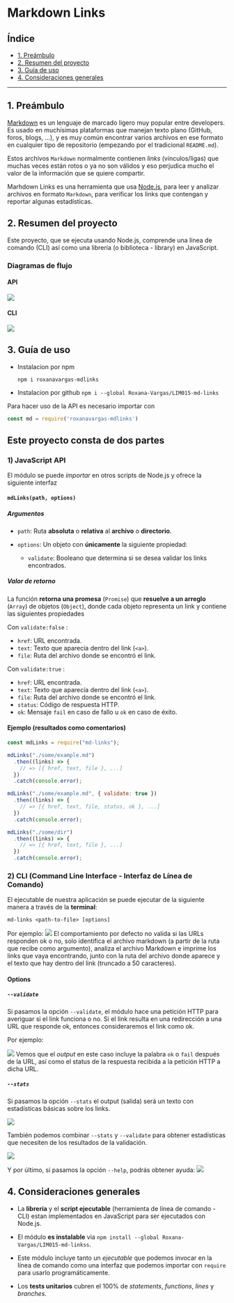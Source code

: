 
# Markdown Links

## Índice

- [1. Preámbulo](#1-preámbulo)
- [2. Resumen del proyecto](#2-resumen-del-proyecto)
- [3. Guía de uso](#3-guía-de-uso)
- [4. Consideraciones generales](#4-consideraciones-generales)

---

## 1. Preámbulo

[Markdown](https://es.wikipedia.org/wiki/Markdown) es un lenguaje de marcado ligero muy popular entre developers. Es usado en muchísimas plataformas que 
manejan texto plano (GitHub, foros, blogs, ...), y es muy común encontrar varios archivos en ese formato en cualquier tipo de repositorio (empezando por 
el tradicional `README.md`).

Estos archivos `Markdown` normalmente contienen _links_ (vínculos/ligas) que muchas veces están rotos o ya no son válidos y eso perjudica mucho el valor 
de la información que se quiere compartir.

Marhdown Links es una herramienta que usa [Node.js](https://nodejs.org/), para leer  y analizar archivos en formato `Markdown`, para verificar los links 
que contengan y reportar algunas estadísticas.


## 2. Resumen del proyecto

Este proyecto, que se ejecuta usando Node.js, comprende una línea de comando (CLI) así como una librería (o biblioteca - library) en JavaScript.
### Diagramas de flujo
#### API
![ ](https://github.com/Roxana-Vargas/LIM015-md-links/blob/main/diagramas/MD-links-API.png)
#### CLI
![ ](https://github.com/Roxana-Vargas/LIM015-md-links/blob/main/diagramas/MD-links-CLI.png)

## 3. Guía de uso

- Instalacion por npm

    `npm i roxanavargas-mdlinks`

- Instalacion por github
    `npm i --global Roxana-Vargas/LIM015-md-links `

Para hacer uso de la API es necesario importar con 
```javascript
const md = require('roxanavargas-mdlinks')
```
## Este proyecto consta de dos partes

### 1) JavaScript API

El módulo se puede *importar* en otros scripts de Node.js y ofrece la siguiente interfaz

#### `mdLinks(path, options)`

##### Argumentos

- `path`: Ruta **absoluta** o **relativa** al **archivo** o **directorio**. 

- `options`: Un objeto con **únicamente** la siguiente propiedad:

  - `validate`: Booleano que determina si se desea validar los links encontrados.

##### Valor de retorno

La función  **retorna una promesa** (`Promise`) que **resuelve a un arreglo** (`Array`) de objetos (`Object`), donde cada objeto representa un link y 
contiene las siguientes propiedades

Con `validate:false` :

- `href`: URL encontrada.
- `text`: Texto que aparecía dentro del link (`<a>`).
- `file`: Ruta del archivo donde se encontró el link.

Con `validate:true` :

- `href`: URL encontrada.
- `text`: Texto que aparecía dentro del link (`<a>`).
- `file`: Ruta del archivo donde se encontró el link.
- `status`: Código de respuesta HTTP.
- `ok`: Mensaje `fail` en caso de fallo u `ok` en caso de éxito.

#### Ejemplo (resultados como comentarios)

```js
const mdLinks = require("md-links");

mdLinks("./some/example.md")
  .then((links) => {
    // => [{ href, text, file }, ...]
  })
  .catch(console.error);

mdLinks("./some/example.md", { validate: true })
  .then((links) => {
    // => [{ href, text, file, status, ok }, ...]
  })
  .catch(console.error);

mdLinks("./some/dir")
  .then((links) => {
    // => [{ href, text, file }, ...]
  })
  .catch(console.error);
```

### 2) CLI (Command Line Interface - Interfaz de Línea de Comando)

El ejecutable de nuestra aplicación se puede ejecutar de la siguiente manera a través de la **terminal**:

`md-links <path-to-file> [options]`

Por ejemplo:
![ ](https://github.com/Roxana-Vargas/LIM015-md-links/blob/main/diagramas/ejemplo1.png)
El comportamiento por defecto no valida si las URLs responden ok o no, solo identifica el archivo markdown (a partir de la ruta que recibe como argumento),
 analiza el archivo Markdown e imprime los links que vaya encontrando, junto con la ruta del archivo donde aparece y el texto que hay dentro del link 
 (truncado a 50 caracteres).

#### Options

##### `--validate`

Si pasamos la opción `--validate`, el módulo hace una petición HTTP para averiguar si el link funciona o no. Si el link resulta en una redirección a una URL 
que responde ok, entonces consideraremos el link como ok.

Por ejemplo:

![ ](https://github.com/Roxana-Vargas/LIM015-md-links/blob/main/diagramas/ejemplo2.png)
Vemos que el _output_ en este caso incluye la palabra `ok` o `fail` después de la URL, así como el status de la respuesta recibida a la petición HTTP a dicha 
URL.

##### `--stats`

Si pasamos la opción `--stats` el output (salida) será un texto con estadísticas básicas sobre los links.

![ ](https://github.com/Roxana-Vargas/LIM015-md-links/blob/main/diagramas/ejemplo3.png)

También podemos combinar `--stats` y `--validate` para obtener estadísticas que necesiten de los resultados de la validación.

![ ](https://github.com/Roxana-Vargas/LIM015-md-links/blob/main/diagramas/ejemplo4.png)

Y por último, si pasamos la opción `--help`, podrás obtener ayuda:
![ ](https://github.com/Roxana-Vargas/LIM015-md-links/blob/main/diagramas/ejemplo5.png)

## 4. Consideraciones generales

- La **librería** y el **script ejecutable** (herramienta de línea de comando - CLI) estan implementados en JavaScript para ser ejecutados con Node.js.

- El módulo **es instalable** via `npm install --global Roxana-Vargas/LIM015-md-linkss`.
- Este módulo incluye tanto un _ejecutable_ que podemos invocar en la línea de comando como una interfaz que podemos importar con `require` para usarlo programáticamente.

- Los **tests unitarios**  cubren el 100% de _statements_, _functions_, _lines_ y _branches_. 
